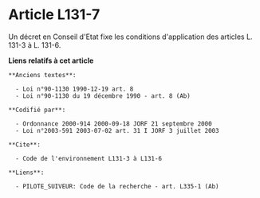# Article L131-7

Un décret en Conseil d'Etat fixe les conditions d'application des articles L. 131-3 à L. 131-6.

**Liens relatifs à cet article**

	**Anciens textes**:

	  - Loi n°90-1130 1990-12-19 art. 8
	  - Loi n°90-1130 du 19 décembre 1990 - art. 8 (Ab)

	**Codifié par**:

	  - Ordonnance 2000-914 2000-09-18 JORF 21 septembre 2000
	  - Loi n°2003-591 2003-07-02 art. 31 I JORF 3 juillet 2003

	**Cite**:

	  - Code de l'environnement L131-3 à L131-6

	**Liens**:

	  - PILOTE_SUIVEUR: Code de la recherche - art. L335-1 (Ab)
